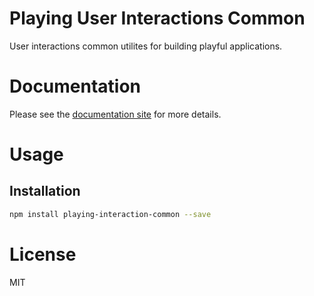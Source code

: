 Playing User Interactions Common
================================

User interactions common utilites for building playful applications.

# Documentation

Please see the [documentation site](https://playingio.github.io) for more details.

# Usage

## Installation

```bash
npm install playing-interaction-common --save
```

# License

MIT